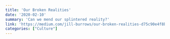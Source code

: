 ```yaml
---
title: 'Our Broken Realities'
date: '2020-02-10'
summary: 'Can we mend our splintered reality?'
link: 'https://medium.com/jill-burrows/our-broken-realities-d75c90e4f8b2'
categories: ["Culture"]
---
```

